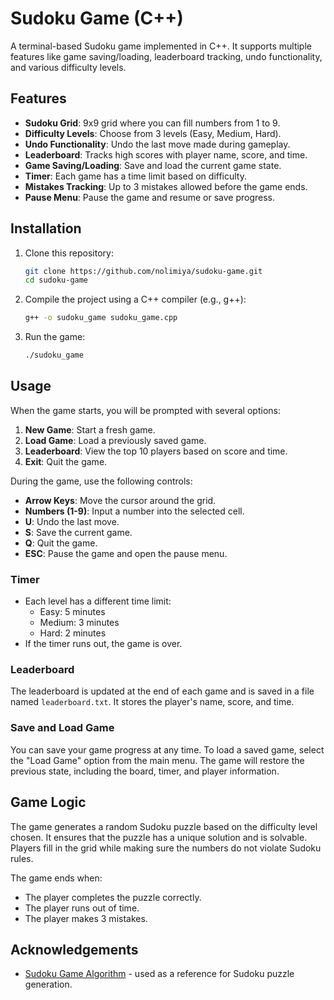 # Sudoku Game (C++)

A terminal-based Sudoku game implemented in C++. It supports multiple features like game saving/loading, leaderboard tracking, undo functionality, and various difficulty levels.

## Features

- **Sudoku Grid**: 9x9 grid where you can fill numbers from 1 to 9. 
- **Difficulty Levels**: Choose from 3 levels (Easy, Medium, Hard).
- **Undo Functionality**: Undo the last move made during gameplay.
- **Leaderboard**: Tracks high scores with player name, score, and time.
- **Game Saving/Loading**: Save and load the current game state.
- **Timer**: Each game has a time limit based on difficulty.
- **Mistakes Tracking**: Up to 3 mistakes allowed before the game ends.
- **Pause Menu**: Pause the game and resume or save progress.

## Installation

1. Clone this repository:
    ```bash
    git clone https://github.com/nolimiya/sudoku-game.git
    cd sudoku-game
    ```

2. Compile the project using a C++ compiler (e.g., g++):
    ```bash
    g++ -o sudoku_game sudoku_game.cpp
    ```

3. Run the game:
    ```bash
    ./sudoku_game
    ```

## Usage

When the game starts, you will be prompted with several options:

1. **New Game**: Start a fresh game.
2. **Load Game**: Load a previously saved game.
3. **Leaderboard**: View the top 10 players based on score and time.
4. **Exit**: Quit the game.

During the game, use the following controls:

- **Arrow Keys**: Move the cursor around the grid.
- **Numbers (1-9)**: Input a number into the selected cell.
- **U**: Undo the last move.
- **S**: Save the current game.
- **Q**: Quit the game.
- **ESC**: Pause the game and open the pause menu.

### Timer

- Each level has a different time limit:
  - Easy: 5 minutes
  - Medium: 3 minutes
  - Hard: 2 minutes
- If the timer runs out, the game is over.

### Leaderboard

The leaderboard is updated at the end of each game and is saved in a file named `leaderboard.txt`. It stores the player's name, score, and time.

### Save and Load Game

You can save your game progress at any time. To load a saved game, select the "Load Game" option from the main menu. The game will restore the previous state, including the board, timer, and player information.

## Game Logic

The game generates a random Sudoku puzzle based on the difficulty level chosen. It ensures that the puzzle has a unique solution and is solvable. Players fill in the grid while making sure the numbers do not violate Sudoku rules.

The game ends when:
- The player completes the puzzle correctly.
- The player runs out of time.
- The player makes 3 mistakes.

## Acknowledgements

- [Sudoku Game Algorithm](https://en.wikipedia.org/wiki/Sudoku_solving_algorithms) - used as a reference for Sudoku puzzle generation.
